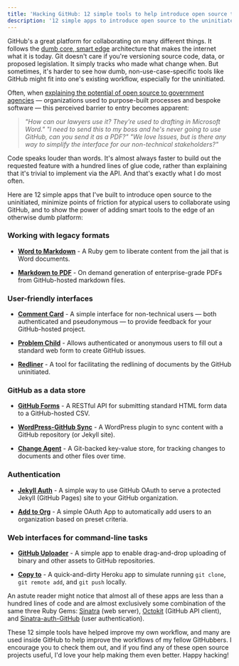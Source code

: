 ```yaml
---
title: 'Hacking GitHub: 12 simple tools to help introduce open source to the uninitiated'
description: '12 simple apps to introduce open source to the uninitiated, lower the barrier to entry for atypical GitHub users to get started, and to show the power of adding smart tools to the edge of an otherwise dumb platform.'
---
```


GitHub's a great platform for collaborating on many different things. It follows the [dumb core, smart edge](http://ben.balter.com/2013/11/21/thats-not-how-the-internet-works/#dumb-core-smart-edge) architecture that makes the internet what it is today. Git doesn't care if you're versioning source code, data, or proposed legislation. It simply tracks who made what change when. But sometimes, it's harder to see how dumb, non-use-case-specific tools like GitHub might fit into one's existing workflow, especially for the uninitiated.

Often, when [explaining the potential of open source to government agencies](http://ben.balter.com/2014/10/15/what-does-a-government-evangelist-do/) — organizations used to purpose-built processes and bespoke software — this perceived barrier to entry becomes apparent:

> *"How can our lawyers use it? They're used to drafting in Microsoft Word." "I need to send this to my boss and he's never going to use GitHub, can you send it as a PDF?" "We love Issues, but is there any way to simplify the interface for our non-technical stakeholders?"*

Code speaks louder than words. It's almost always faster to build out the requested feature with a hundred lines of glue code, rather than explaining that it's trivial to implement via the API. And that's exactly what I do most often.

Here are 12 simple apps that I've built to introduce open source to the uninitiated, minimize points of friction for atypical users to collaborate using GitHub, and to show the power of adding smart tools to the edge of an otherwise dumb platform:

### Working with legacy formats

* [**Word to Markdown**](https://github.com/benbalter/word-to-markdown) - A Ruby gem to liberate content from the jail that is Word documents.

* [**Markdown to PDF**](https://github.com/benbalter/markdown-to-pdf) - On demand generation of enterprise-grade PDFs from GitHub-hosted markdown files.

### User-friendly interfaces

* [**Comment Card**](https://github.com/benbalter/comment-card) - A simple interface for non-technical users — both authenticated and pseudonymous — to provide feedback for your GitHub-hosted project.

* [**Problem Child**](https://github.com/benbalter/problem_child) - Allows authenticated or anonymous users to fill out a standard web form to create GitHub issues.

* [**Redliner**](https://github.com/benbalter/redliner) - A tool for facilitating the redlining of documents by the GitHub uninitiated.

### GitHub as a data store

* [**GitHub Forms**](https://github.com/benbalter/github-forms) - A RESTful API for submitting standard HTML form data to a GitHub-hosted CSV.

* [**WordPress-GitHub Sync**](https://github.com/benbalter/wordpress-github-sync) - A WordPress plugin to sync content with a GitHub repository (or Jekyll site).

* [**Change Agent**](https://github.com/benbalter/change_agent) - A Git-backed key-value store, for tracking changes to documents and other files over time.

### Authentication

* [**Jekyll Auth**](https://github.com/benbalter/jekyll-auth) - A simple way to use GitHub OAuth to serve a protected Jekyll (GitHub Pages) site to your GitHub organization.

* [**Add to Org**](https://github.com/benbalter/add-to-org) - A simple OAuth App to automatically add users to an organization based on preset criteria.

### Web interfaces for command-line tasks

* [**GitHub Uploader**](https://github.com/benbalter/github-uploader) - A simple app to enable drag-and-drop uploading of binary and other assets to GitHub repositories.

* [**Copy to**](https://github.com/benbalter/copy-to) - A quick-and-dirty Heroku app to simulate running `git clone`, `git remote add`, and `git push` locally.

An astute reader might notice that almost all of these apps are less than a hundred lines of code and are almost exclusively some combination of the same three Ruby Gems: [Sinatra](http://www.sinatrarb.com/) (web server), [Octokit](https://github.com/octokit/octokit.rb) (GitHub API client), and [Sinatra-auth-GitHub](https://github.com/atmos/sinatra_auth_github) (user authentication).

These 12 simple tools have helped improve my own workflow, and many are used inside GitHub to help improve the workflows of my fellow GitHubbers. I encourage you to check them out, and if you find any of these open source projects useful, I'd love your help making them even better. Happy hacking!
